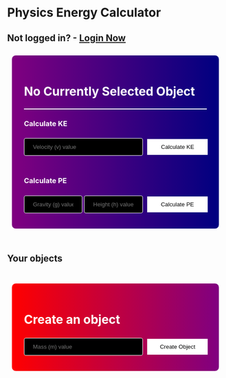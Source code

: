 # Physics Energy Calculator

## Not logged in? - [Login Now](/DADY-Academy/security/testpagelogin)

<style>

.objectcards {
    display: flex;
    flex-wrap: wrap;
    justify-content: center;
    align-items: center;
    align-content: center;
}

.objectcard {
    width: 200px;
    height: 200px;
    margin: 10px;
    padding: 2em;
    border: 1px solid white;
    border-radius: 10px;
    background-image: linear-gradient(to right, purple, navy);
    text-align: center;
}

table .objectcard {
    width: 100%;
    margin: 0;
    padding: 0;
    border: 0;
    border-radius: 0;
    background-color: #f1f1f1;
    text-align: center;
}

.objectcardbutton {
    background-color: white;
    color: black;
    border: 1px solid white;
    margin: 0.5em;
    padding: 0.75em;
    
}
.objectcardbutton:hover {
    border: 1px solid white;
    background-color: #e5e5e5;
}

.maincard {
    width: 95%;
    margin: 10px;
    padding: 2em;
    border: 1px solid white;
    border-radius: 10px;
    background-image: linear-gradient(to right, purple, navy);
}

.createcard {
    width: 95%;
    margin: 10px;
    padding: 2em;
    border: 1px solid white;
    border-radius: 10px;
    background-image: linear-gradient(to right, red, purple);
}

.maintitle{
    color: white;
}

input[type=text] {
  width: 100%;
  padding: 12px 20px;
  margin: 8px 0;
  box-sizing: border-box;
  border: 1px solid white;
  border-radius: 4px;
  background-color: black;
  color: white;
}
input[type=text]:focus {
  border: 1px solid white;
}

hr.cardhr {
    height:2px;
    border-width:0;
    color:white;
    background-color:white
}

</style>

<div class="objectcards">
<div class="maincard">
    <h1 class="maintitle" id="mainTitle">No Currently Selected Object</h1>
    <h3 class="maintitle" id="mainMass"></h3>
    <h3 class="maintitle" id="mainRecKE"></h3>
    <h3 class="maintitle" id="mainRecPE"></h3>
    <hr class="cardhr">
    <h3 class="maintitle"> Calculate KE </h3>
    <div style="white-space: nowrap;">
        <input placeholder="Velocity (v) value" style="width:65%; display: inline-block;" type="text" id="velocity-input" name="Velocity">
        <button id="calcKEbutton" style="width:33%; display: inline-block;" class="objectcardbutton"> Calculate KE </button>
    </div>
    <br>
    <h3 class="maintitle"> Calculate PE </h3>
    <div style="white-space: nowrap;">
        <input placeholder="Gravity (g) value" style="width:32%; display: inline-block;" type="text" id="gravity-input" name="Gravity">
        <input placeholder="Height (h) value" style="width:32%; display: inline-block;" type="text" id="height-input" name="Height">
        <button id="calcPEbutton" style="width:33%; display: inline-block;" class="objectcardbutton"> Calculate PE </button>
    </div>
</div>
</div>
<br>

## Your objects

<div class="objectcards" id="cardholder">
</div>
<br>


<div class="objectcards">
<div class="createcard">
    <h1 class="maintitle">Create an object</h1>
    <div style="white-space: nowrap;">
        <input placeholder="Mass (m) value" style="width:65%; display: inline-block;" type="text" id="mass-input" name="Object Mass">
        <button id="createbutton" style="width:33%; display: inline-block;" class="objectcardbutton" onclick="createObj();"> Create Object </button>
    </div>
</div>
</div>

<script>
    const cardholder = document.getElementById("cardholder");
    const mTitle = document.getElementById("mainTitle");
    const mMass = document.getElementById("mainMass");
    const mRecKE = document.getElementById("mainRecKE");
    const mRecPE = document.getElementById("mainRecPE");
    const calcKEbutton = document.getElementById("calcKEbutton");
    const calcPEbutton = document.getElementById("calcPEbutton");

    var url = "https://frq.dtsivkovski.tk/api/physics/get/";
    // Uncomment next line for localhost testing
    // url = "http://localhost:8085/api/person/";

    // set options for cross origin header request
    const options = {
    method: 'GET', // *GET, POST, PUT, DELETE, etc.
    mode: 'cors', // no-cors, *cors, same-origin
    cache: 'default', // *default, no-cache, reload, force-cache, only-if-cached
    credentials: 'include', // include, *same-origin, omit
    headers: {
        'Content-Type': 'application/json',
    },
    };

    var storedinfo;

    function getAllObjects() {
    // fetch the API
        fetch(url, options)
        // response is a RESTful "promise" on any successful fetch
        .then(response => {
            // check for response errors and display
            if (response.status !== 200) {
                const errorMsg = 'Database response error: ' + response.status;
                console.log(errorMsg);
                const tr = document.createElement("tr");
                const td = document.createElement("td");
                td.innerHTML = errorMsg;
                tr.appendChild(td);
                cardholder.appendChild(tr);
                return;
            }
            // valid response will contain json data
            response.json().then(data => {
                console.log(data);

                //remove existing cardholder
                while(cardholder.firstChild) {
                    cardholder.removeChild(cardholder.firstChild);
                }

                for (const row of data) {
                    // create card and give classlist, add to cardholder
                    const card = document.createElement("div");
                    card.classList.add("objectcard");
                    cardholder.appendChild(card);

                    // create elements for card
                    const h3 = document.createElement("h3");
                    h3.innerHTML = "Object #" + row.id;
                    const mass = document.createElement("p");
                    mass.innerHTML = "Mass: " + row.mass + "kg";
                    const recKE = document.createElement("p");
                    recKE.innerHTML = "Recent KE Calc: " + row.recentKE;
                    const recPE = document.createElement("p");
                    recPE.innerHTML = "Recent PE Calc: " + row.recentPE;

                    card.appendChild(h3);
                    card.appendChild(mass);
                    card.appendChild(recKE);
                    card.appendChild(recPE);
                    
                    // create button and give classlist, add to card and
                    const button = document.createElement("button");
                    button.classList.add("objectcardbutton");
                    button.innerHTML = "Select Object";
                    button.addEventListener("click", function() {
                        selectObj(row.id);
                    });
                    card.appendChild(button);
                }

                storedinfo = data;
            });
        })
    }

    getAllObjects();


    function selectObj(id) {
        console.log("Selected Object - Id: " + id);

        // set innerHTML to selected object values using storedinfo
        for (const row of storedinfo) {
            if (row.id == id) {
                mTitle.innerHTML = "Object #" + row.id;
                mMass.innerHTML = "Mass: " + row.mass + "kg";
                mRecKE.innerHTML = "Recent KE Calc: " + row.recentKE;
                mRecPE.innerHTML = "Recent PE Calc: " + row.recentPE;

                // remove old event listener and add new one
                calcKEbutton.onclick = function() {
                    calcKE(row.id);
                };

                calcPEbutton.onclick = function() {
                    calcPE(row.id);
                };


            }
        }
    }

    function calcKE(id) {
        console.log("Calculating KE for Object - Id: " + id);

        // build url for fetch
        var calcKEurl = "https://frq.dtsivkovski.tk/api/physics/calculateKE/" + id + "/" + document.getElementById("velocity-input").value;

        fetch(calcKEurl, options)
        // response is a RESTful "promise" on any successful fetch
        .then(response => {
            // check for response errors and display
            if (response.status !== 200) {
                const errorMsg = 'Database response error: ' + response.status;
                console.log(errorMsg);
                return;
            }
            // valid response will contain json data
            response.json().then(data => {
                console.log(data);
                mRecKE.innerHTML = "Recent KE Calc: " + data.recentKE;
                getAllObjects();
                });
        });
    }

    function calcPE(id) {
        console.log("Calculating PE for Object - Id: " + id);

        // build url for fetch
        var calcPEurl = "https://frq.dtsivkovski.tk/api/physics/calculatePE/" + id + "/" + document.getElementById("gravity-input").value + "/" + document.getElementById("height-input").value;

        fetch(calcPEurl, options)
        // response is a RESTful "promise" on any successful fetch
        .then(response => {
            // check for response errors and display
            if (response.status !== 200) {
                const errorMsg = 'Database response error: ' + response.status;
                console.log(errorMsg);
                return;
            }
            // valid response will contain json data
            response.json().then(data => {
                console.log(data);
                mRecPE.innerHTML = "Recent PE Calc: " + data.recentPE;
                getAllObjects();
                });
        });
    }

    function createObj() {
        console.log("Creating Object");

        // build url for fetch
        var createObjurl = "https://frq.dtsivkovski.tk/api/physics/create/" + document.getElementById("mass-input").value;

        fetch(createObjurl, options)
        // response is a RESTful "promise" on any successful fetch
        .then(response => {
            // check for response errors and display
            if (response.status !== 200) {
                const errorMsg = 'Database response error: ' + response.status;
                console.log(errorMsg);
                return;
            }
            // valid response will contain json data
            response.json().then(data => {
                console.log(data);

                var tempId = data[data.length - 1].id;

                getAllObjects();
                selectObj(tempId);
                });
        });
    }

</script>


<!-- <form id="obj-create-form">
    <label for="name-input">Name of Object</label><br>
    <input type="text" id="name-input" name="Name"><br>
    <label for="mass-input">Mass of Object</label><br>
    <input type="text" id="mass-input" name="Mass"><br>
    <button id="obj-create-submit">Create Object</button>
</form>

<br>

## KE Calculator

<img src="images/phys-ke.png" height="200px">

<form id="KE-form">
    <label for="object-selector"> Select an Object </label><br>
    <select id="object-selector" name="object-selector">
        <option value="{object.ID}"> {object1.name} </option>
        <option value="{object.ID}"> {object2.name} </option>
    </select><br>
    <label for="v-input">Velocity Value</label><br>
    <input type="text" id="v-input" name="V"><br>
    <button id="KE-submit">Calculate</button>
</form> 

<br>

## PE Gravity Calculator

<img src="images/phys-pe.png" height="200px">

<form id="PEG-form">
    
    <label for="object-selector"> Select an Object </label><br>
    <select id="object-selector" name="object-selector">
        <option value="{object.ID}"> {object1.name} </option>
        <option value="{object.ID}"> {object2.name} </option>
    </select><br>
    <label for="h-input"> Height Value</label><br>
    <input type="text" id="h-input" name="H"><br>
    <label for="g-input"> G Value</label><br>
    <input type="text" id="g-input" name="G"><br>
    <button id="PEG-submit">Calculate</button>
</form> 
-->